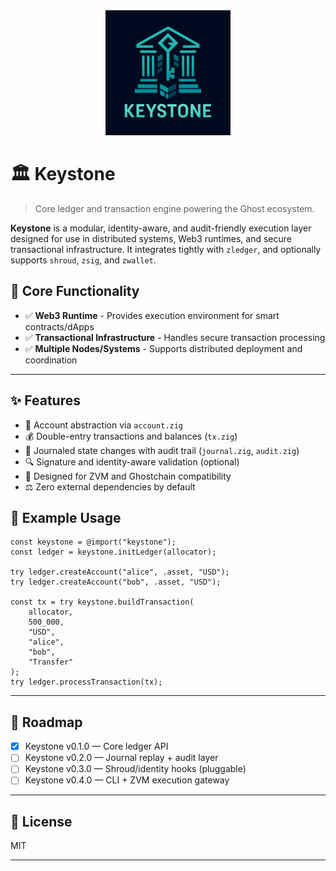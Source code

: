 <div align="center">
  <img src="assets/icons/keystone.png" alt="Keystone Logo" width="200"/>
</div>

# 🏛️ Keystone

> Core ledger and transaction engine powering the Ghost ecosystem.

**Keystone** is a modular, identity-aware, and audit-friendly execution layer designed for use in distributed systems, Web3 runtimes, and secure transactional infrastructure. It integrates tightly with `zledger`, and optionally supports `shroud`, `zsig`, and `zwallet`.

## 🎯 Core Functionality

- ✅ **Web3 Runtime** - Provides execution environment for smart contracts/dApps
- ✅ **Transactional Infrastructure** - Handles secure transaction processing
- ✅ **Multiple Nodes/Systems** - Supports distributed deployment and coordination

---

## ✨ Features

* 📒 Account abstraction via `account.zig`
* 💰 Double-entry transactions and balances (`tx.zig`)
* 📜 Journaled state changes with audit trail (`journal.zig`, `audit.zig`)
* 🔍 Signature and identity-aware validation (optional)
* 🧱 Designed for ZVM and Ghostchain compatibility
* ⚖️ Zero external dependencies by default


## 🧪 Example Usage

```zig
const keystone = @import("keystone");
const ledger = keystone.initLedger(allocator);

try ledger.createAccount("alice", .asset, "USD");
try ledger.createAccount("bob", .asset, "USD");

const tx = try keystone.buildTransaction(
    allocator,
    500_000,
    "USD",
    "alice",
    "bob",
    "Transfer"
);
try ledger.processTransaction(tx);
```

---

## 🚧 Roadmap

* [x] Keystone v0.1.0 — Core ledger API
* [ ] Keystone v0.2.0 — Journal replay + audit layer
* [ ] Keystone v0.3.0 — Shroud/identity hooks (pluggable)
* [ ] Keystone v0.4.0 — CLI + ZVM execution gateway

---

## 📜 License

MIT

---

